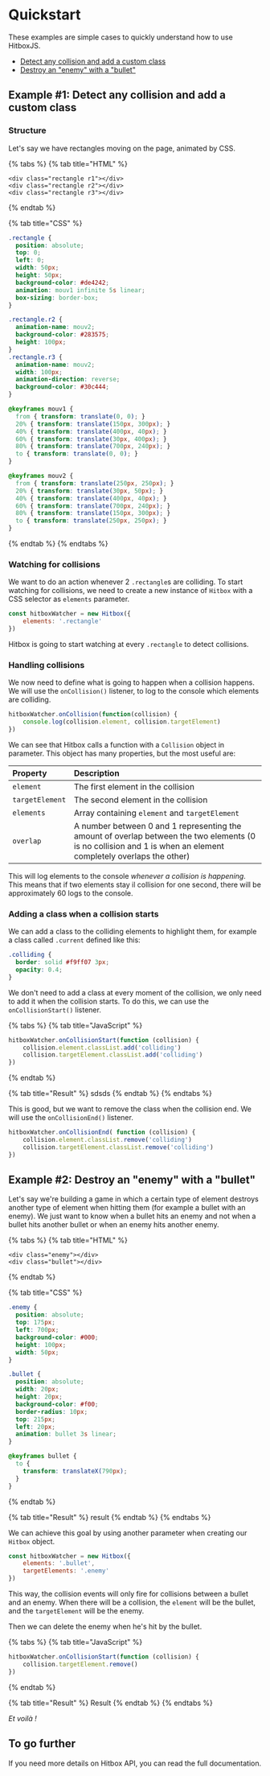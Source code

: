 # Quickstart

These examples are simple cases to quickly understand how to use HitboxJS.

* [Detect any collision and add a custom class](quickstart.md#example-1-detect-any-collision-and-add-a-custom-class)
* [Destroy an "enemy" with a "bullet"](quickstart.md#example-2-destroy-an-enemy-with-a-bullet)

## Example \#1: Detect any collision and add a custom class

### Structure

Let's say we have rectangles moving on the page, animated by CSS.

{% tabs %}
{% tab title="HTML" %}
```markup
<div class="rectangle r1"></div>
<div class="rectangle r2"></div>
<div class="rectangle r3"></div>
```
{% endtab %}

{% tab title="CSS" %}
```css
.rectangle {
  position: absolute;
  top: 0;
  left: 0;
  width: 50px;
  height: 50px;
  background-color: #de4242;
  animation: mouv1 infinite 5s linear;
  box-sizing: border-box;
}

.rectangle.r2 {
  animation-name: mouv2;
  background-color: #283575;
  height: 100px;
}
.rectangle.r3 {
  animation-name: mouv2;
  width: 100px;
  animation-direction: reverse;
  background-color: #30c444;
}

@keyframes mouv1 {
  from { transform: translate(0, 0); }
  20% { transform: translate(150px, 300px); }
  40% { transform: translate(400px, 40px); }
  60% { transform: translate(30px, 400px); }
  80% { transform: translate(700px, 240px); }
  to { transform: translate(0, 0); }
}

@keyframes mouv2 {
  from { transform: translate(250px, 250px); }
  20% { transform: translate(30px, 50px); }
  40% { transform: translate(400px, 40px); }
  60% { transform: translate(700px, 240px); }
  80% { transform: translate(150px, 300px); }
  to { transform: translate(250px, 250px); }
}
```
{% endtab %}
{% endtabs %}

### Watching for collisions

We want to do an action whenever 2 `.rectangle`s are colliding. To start watching for collisions, we need to create a new instance of `Hitbox` with a CSS selector as `elements` parameter.

```javascript
const hitboxWatcher = new Hitbox({
    elements: '.rectangle'
})
```

Hitbox is going to start watching at every `.rectangle` to detect collisions.

### Handling collisions

We now need to define what is going to happen when a collision happens. We will use the `onCollision()` listener, to log to the console which elements are colliding.

```javascript
hitboxWatcher.onCollision(function(collision) {
    console.log(collision.element, collision.targetElement)
})
```

We can see that Hitbox calls a function with a `Collision` object in parameter. This object has many properties, but the most useful are:

| Property | Description |
| :--- | :--- |
| `element` | The first element in the collision |
| `targetElement` | The second element in the collision |
| `elements` | Array containing `element` and `targetElement` |
| `overlap` | A number between 0 and 1 representing the amount of overlap between the two elements \(0 is no collision and 1 is when an element  completely overlaps the other\) |

This will log elements to the console _whenever a collision is happening_. This means that if two elements stay il collision for one second, there will be approximately 60 logs to the console.

### Adding a class when a collision starts

We can add a class to the colliding elements to highlight them, for example a class called `.current` defined like this:

```css
.colliding {
  border: solid #f9ff07 3px;
  opacity: 0.4;
}
```

We don't need to add a class at every moment of the collision, we only need to add it when the collision starts. To do this, we can use the `onCollisionStart()` listener.

{% tabs %}
{% tab title="JavaScript" %}
```javascript
hitboxWatcher.onCollisionStart(function (collision) {
    collision.element.classList.add('colliding')
    collision.targetElement.classList.add('colliding')
})
```
{% endtab %}

{% tab title="Result" %}
sdsds
{% endtab %}
{% endtabs %}

This is good, but we want to remove the class when the collision end. We will use the `onCollisionEnd()` listener.

```javascript
hitboxWatcher.onCollisionEnd( function (collision) {
    collision.element.classList.remove('colliding')
    collision.targetElement.classList.remove('colliding')
})
```

## Example \#2: Destroy an "enemy" with a "bullet"

Let's say we're building a game in which a certain type of element destroys another type of element when hitting them \(for example a bullet with an enemy\). We just want to know when a bullet hits an enemy and not when a bullet hits another bullet or when an enemy hits another enemy.

{% tabs %}
{% tab title="HTML" %}
```markup
<div class="enemy"></div>
<div class="bullet"></div>
```
{% endtab %}

{% tab title="CSS" %}
```css
.enemy {
  position: absolute;
  top: 175px;
  left: 700px;
  background-color: #000;
  height: 100px;
  width: 50px;
}

.bullet {
  position: absolute;
  width: 20px;
  height: 20px;
  background-color: #f00;
  border-radius: 10px;
  top: 215px;
  left: 20px;
  animation: bullet 3s linear;
}

@keyframes bullet {
  to {
    transform: translateX(790px);
  }
}
```
{% endtab %}

{% tab title="Result" %}
result
{% endtab %}
{% endtabs %}

We can achieve this goal by using another parameter when creating our `Hitbox` object.

```javascript
const hitboxWatcher = new Hitbox({
    elements: '.bullet',
    targetElements: '.enemy'
})
```

This way, the collision events will only fire for collisions between a bullet and an enemy. When there will be a collision, the `element` will be the bullet, and the `targetElement` will be the enemy.

Then we can delete the enemy when he's hit by the bullet.

{% tabs %}
{% tab title="JavaScript" %}
```javascript
hitboxWatcher.onCollisionStart(function (collision) {
    collision.targetElement.remove()
})
```
{% endtab %}

{% tab title="Result" %}
Result
{% endtab %}
{% endtabs %}

_Et voilà !_

## To go further

If you need more details on Hitbox API, you can read the full documentation.



